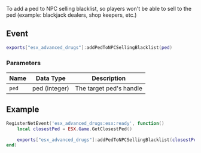 To add a ped to NPC selling blacklist, so players won't be able to sell to the ped (example: blackjack dealers, shop keepers, etc.)



## Event
``` lua
exports["esx_advanced_drugs"]:addPedToNPCSellingBlacklist(ped)
```

### Parameters

| Name              | Data Type | Description                 |
| -                 | -         | -                             |
| `ped`             | ped (integer)    | The target ped's handle  |

## Example
``` lua
RegisterNetEvent('esx_advanced_drugs:esx:ready', function()
    local closestPed = ESX.Game.GetClosestPed()

    exports["esx_advanced_drugs"]:addPedToNPCSellingBlacklist(closestPed)
end)
```